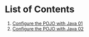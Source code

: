 # List of Contents
1. [Configure the POJO with Java 01](./pojo-01)
1. [Configure the POJO with Java 02](./pojo-02)

